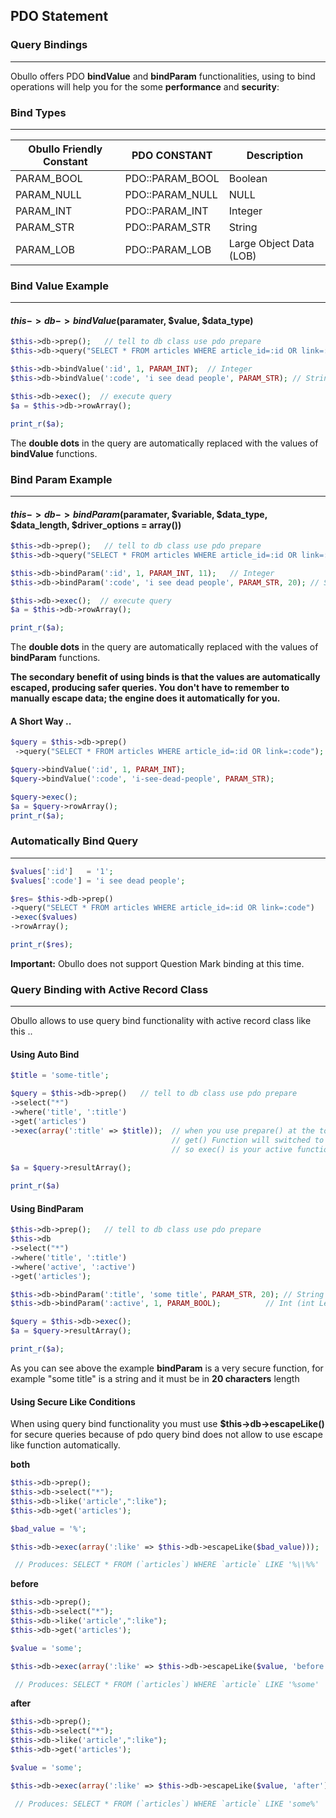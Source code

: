 ## PDO Statement <a name="pdo-statement"></a>

### Query Bindings

------

Obullo offers PDO <b>bindValue</b> and <b>bindParam</b> functionalities, using to bind operations will help you for the some <b>performance</b> and <b>security</b>:

### Bind Types

------

<table><thead><tr>
<th>Obullo Friendly Constant</th><th>PDO CONSTANT</th><th>Description</th></tr></thead><tbody>
<tr><td>PARAM_BOOL</td><td>PDO::PARAM_BOOL</td><td>Boolean</td></tr>
<tr><td>PARAM_NULL</td><td>PDO::PARAM_NULL</td><td>NULL</td></tr>
<tr><td>PARAM_INT</td><td>PDO::PARAM_INT</td><td>Integer</td></tr>
<tr><td>PARAM_STR</td><td>PDO::PARAM_STR</td><td>String</td></tr>
<tr><td>PARAM_LOB</td><td>PDO::PARAM_LOB</td><td>Large Object Data (LOB)</td></tr></tbody></table>

### Bind Value Example

------

#### $this->db->bindValue($paramater, $value, $data_type)

```php
$this->db->prep();   // tell to db class use pdo prepare 
$this->db->query("SELECT * FROM articles WHERE article_id=:id OR link=:code");

$this->db->bindValue(':id', 1, PARAM_INT);  // Integer 
$this->db->bindValue(':code', 'i see dead people', PARAM_STR); // String      

$this->db->exec();  // execute query
$a = $this->db->rowArray();

print_r($a);
```

The <b>double dots</b> in the query are automatically replaced with the values of <b>bindValue</b> functions.

### Bind Param Example

------

#### $this->db->bindParam($paramater, $variable, $data_type, $data_length, $driver_options = array())

```php
$this->db->prep();   // tell to db class use pdo prepare 
$this->db->query("SELECT * FROM articles WHERE article_id=:id OR link=:code");

$this->db->bindParam(':id', 1, PARAM_INT, 11);   // Integer 
$this->db->bindParam(':code', 'i see dead people', PARAM_STR, 20); // String (int Length)      

$this->db->exec();  // execute query
$a = $this->db->rowArray();

print_r($a);
```

The <b>double dots</b> in the query are automatically replaced with the values of <b>bindParam</b> functions.

<b>The secondary benefit of using binds is that the values are automatically escaped, producing safer queries. You don't have to remember to manually escape data; the engine does it automatically for you.</b>

#### A Short Way ..

```php
$query = $this->db->prep()
 ->query("SELECT * FROM articles WHERE article_id=:id OR link=:code");

$query->bindValue(':id', 1, PARAM_INT);  
$query->bindValue(':code', 'i-see-dead-people', PARAM_STR); 

$query->exec();
$a = $query->rowArray(); 
print_r($a);
```

### Automatically Bind Query

------

```php
$values[':id']   = '1';
$values[':code'] = 'i see dead people';

$res= $this->db->prep()
->query("SELECT * FROM articles WHERE article_id=:id OR link=:code")
->exec($values)
->rowArray();

print_r($res);
```

**Important:** Obullo does not support Question Mark binding at this time.

### Query Binding with Active Record Class

------

Obullo allows to use query bind functionality with active record class like this ..

#### Using Auto Bind

```php
$title = 'some-title';

$query = $this->db->prep()   // tell to db class use pdo prepare
->select("*")
->where('title', ':title')
->get('articles')
->exec(array(':title' => $title));  // when you use prepare() at the top,
                                    // get() Function will switched to passive
                                    // so exec() is your active function .. 
                                    
$a = $query->resultArray();

print_r($a)
```

#### Using BindParam

```php
$this->db->prep();   // tell to db class use pdo prepare
$this->db
->select("*")
->where('title', ':title')
->where('active', ':active')
->get('articles');   

$this->db->bindParam(':title', 'some title', PARAM_STR, 20); // String (int Length)
$this->db->bindParam(':active', 1, PARAM_BOOL);          // Int (int Length)

$query = $this->db->exec();
$a = $query->resultArray();

print_r($a);
```
As you can see above the example <b>bindParam</b> is a very secure function, for example "some title" is a string and it must be in <b>20 characters</b> length

#### Using Secure Like Conditions

When using query bind functionality you must use <b>$this->db->escapeLike()</b> for secure queries because of pdo query bind does not allow to use escape like function automatically.

<b>both</b>

```php
$this->db->prep();
$this->db->select("*");
$this->db->like('article',":like");
$this->db->get('articles');

$bad_value = '%';

$this->db->exec(array(':like' => $this->db->escapeLike($bad_value)));

 // Produces: SELECT * FROM (`articles`) WHERE `article` LIKE '%\\%%' 
```

<b>before</b>

```php
$this->db->prep();
$this->db->select("*");
$this->db->like('article',":like");
$this->db->get('articles');

$value = 'some';

$this->db->exec(array(':like' => $this->db->escapeLike($value, 'before')));

 // Produces: SELECT * FROM (`articles`) WHERE `article` LIKE '%some' 
```

<b>after</b>

```php
$this->db->prep();
$this->db->select("*");
$this->db->like('article',":like");
$this->db->get('articles');

$value = 'some';

$this->db->exec(array(':like' => $this->db->escapeLike($value, 'after')));

 // Produces: SELECT * FROM (`articles`) WHERE `article` LIKE 'some%' 
```